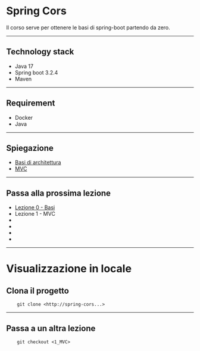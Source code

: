 # Spring Cors

Il corso serve per ottenere le basi di spring-boot partendo da zero.

---

## Technology stack

- Java 17
- Spring boot 3.2.4
- Maven

---

## Requirement

- Docker
- Java

---

## Spiegazione

-  [Basi di architettura](doc%2FBASI.md)
-  [MVC](doc%2FMVC.md)

---

## Passa alla prossima lezione

- [Lezione 0 - Basi](https://github.com/marcoarneri/spring-cors/tree/main)
- Lezione 1 - MVC
- []()
- []()
- []()
- []()

---

# Visualizzazione in locale
## Clona il progetto

```shell script
    git clone <http://spring-cors...>
```

---

## Passa a un altra lezione

```shell script
    git checkout <1_MVC>
```



